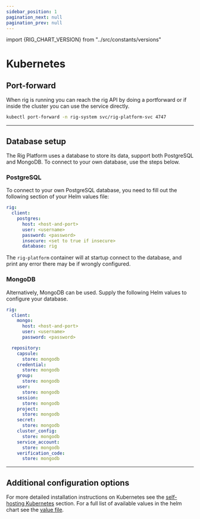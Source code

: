 ```yaml
---
sidebar_position: 1
pagination_next: null
pagination_prev: null
---
```


import {RIG_CHART_VERSION} from "../src/constants/versions"

# Kubernetes

## Port-forward

When rig is running you can reach the rig API by doing a portforward or
if inside the cluster you can use the service directly.

```bash
kubectl port-forward -n rig-system svc/rig-platform-svc 4747
```

<hr class="solid" />

## Database setup

The Rig Platform uses a database to store its data, support both PostgreSQL and MongoDB. To connect to your own database, use the steps below.

### PostgreSQL

To connect to your own PostgreSQL database, you need to fill out the following section of your Helm values file:

```yaml
rig:
  client:
    postgres:
      host: <host-and-port>
      user: <username>
      password: <password>
      insecure: <set to true if insecure>
      database: rig
```

The `rig-platform` container will at startup connect to the database, and print any error there may be if wrongly configured.

### MongoDB

Alternatively, MongoDB can be used. Supply the following Helm values to configure your database.

```yaml
rig:
  client:
    mongo:
      host: <host-and-port>
      user: <username>
      password: <password>

  repository:
    capsule:
      store: mongodb
    credential:
      store: mongodb
    group:
      store: mongodb
    user:
      store: mongodb
    session:
      store: mongodb
    project:
      store: mongodb
    secret:
      store: mongodb
    cluster_config:
      store: mongodb
    service_account:
      store: mongodb
    verification_code:
      store: mongodb
```

<hr class="solid" />

## Additional configuration options

For more detailed installation instructions on Kubernetes see the [self-hosting
Kubernetes](/kubernetes) section. For a full list of available values in the
helm chart see the [value
file](https://github.com/rigdev/rig/blob/main/deploy/charts/rig-platform/values.yaml).
